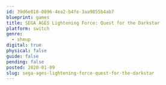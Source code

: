 ```yaml
---
id: 39d6e018-0896-4ea2-b4fe-3aa9855b4ab7
blueprint: games
title: SEGA AGES Lightening Force: Quest for the Darkstar
platform: switch
genre:
  - shmup
digital: true
physical: false
guide: false
pending: false
posted: 2020-01-09
slug: sega-ages-lightening-force-quest-for-the-darkstar
---
```

